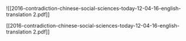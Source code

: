 
![[2016-contradiction-chinese-social-sciences-today-12-04-16-english-translation 2.pdf]]


[[2016-contradiction-chinese-social-sciences-today-12-04-16-english-translation 2.pdf]]






